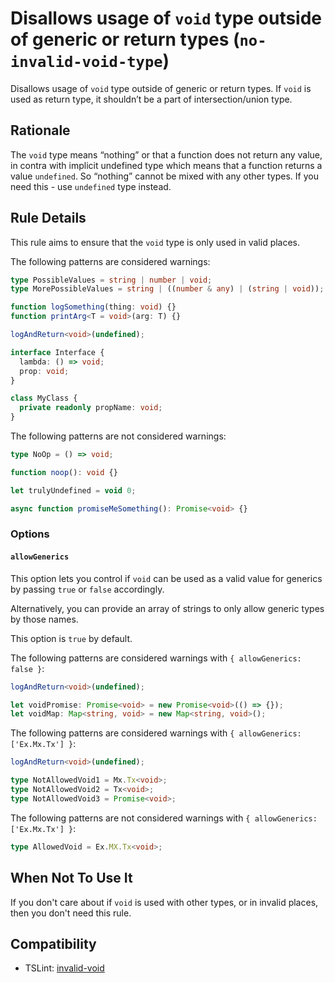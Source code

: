 # Disallows usage of `void` type outside of generic or return types (`no-invalid-void-type`)

Disallows usage of `void` type outside of generic or return types.
If `void` is used as return type, it shouldn’t be a part of intersection/union type.

## Rationale

The `void` type means “nothing” or that a function does not return any value,
in contra with implicit undefined type which means that a function returns a value `undefined`.
So “nothing” cannot be mixed with any other types. If you need this - use `undefined` type instead.

## Rule Details

This rule aims to ensure that the `void` type is only used in valid places.

The following patterns are considered warnings:

```ts
type PossibleValues = string | number | void;
type MorePossibleValues = string | ((number & any) | (string | void));

function logSomething(thing: void) {}
function printArg<T = void>(arg: T) {}

logAndReturn<void>(undefined);

interface Interface {
  lambda: () => void;
  prop: void;
}

class MyClass {
  private readonly propName: void;
}
```

The following patterns are not considered warnings:

```ts
type NoOp = () => void;

function noop(): void {}

let trulyUndefined = void 0;

async function promiseMeSomething(): Promise<void> {}
```

### Options

#### `allowGenerics`

This option lets you control if `void` can be used as a valid value for generics
by passing `true` or `false` accordingly.

Alternatively, you can provide an array of strings to only allow generic types by those names.

This option is `true` by default.

The following patterns are considered warnings with `{ allowGenerics: false }`:

```ts
logAndReturn<void>(undefined);

let voidPromise: Promise<void> = new Promise<void>(() => {});
let voidMap: Map<string, void> = new Map<string, void>();
```

The following patterns are considered warnings with `{ allowGenerics: ['Ex.Mx.Tx'] }`:

```ts
logAndReturn<void>(undefined);

type NotAllowedVoid1 = Mx.Tx<void>;
type NotAllowedVoid2 = Tx<void>;
type NotAllowedVoid3 = Promise<void>;
```

The following patterns are not considered warnings with `{ allowGenerics: ['Ex.Mx.Tx'] }`:

```ts
type AllowedVoid = Ex.MX.Tx<void>;
```

## When Not To Use It

If you don't care about if `void` is used with other types,
or in invalid places, then you don't need this rule.

## Compatibility

- TSLint: [invalid-void](https://palantir.github.io/tslint/rules/invalid-void/)
